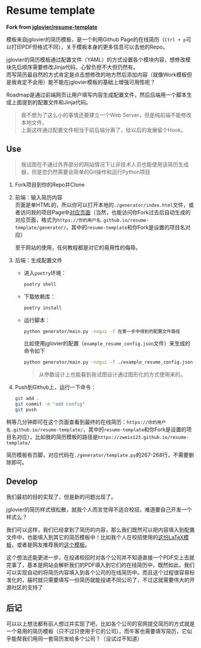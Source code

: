 # Resume template

**Fork from [jglovier/resume-template](https://github.com/jglovier/resume-template)**

模板来自jglovier的简历模板，是一个利用Github Page的在线简历（`Ctrl + p`可以打印PDF但格式不同），关于模板本身的更多信息可以去他的Repo。

jglovier的简历模板通过配置文件（YAML）的方式设置各个模块内容，想修改模块先后顺序需要修改Jinja代码，心智负担不大但仍然有。  
而写简历最自然的方式肯定是点击想修改的地方然后添加内容（就像Work模板但是我肯定不会用）能不能在jglovier模板的基础上增强可用性呢？

Roadmap是通过前端网页让用户填写内容生成配置文件，然后后端用一个脚本生成上面提到的配置文件和Jinja代码。
>我不想为了这么小的事情还要建立一个Web Server，但是纯前端不能修改本地文件。  
>上面这样通过配置文件相当于前后端分离了，给以后的发展留个Hook。

## Use

>我试图在不通过外界部分的网站情况下让非技术人员也能使用该简历生成器，但是您仍然需要会简单的Git操作和运行Python项目

1. Fork项目到你的Repo并Clone
2. 前端：输入简历内容  
    页面是单HTML的，所以你可以打开本地的`./generator/index.html`文件，或者访问我的项目Page中[对应页面](https://zweix123.github.io/resume-template/generator/)（当然，也能访问你Fork过去后自动生成的对应页面，格式为`https://你的用户名.github.io/resume-template/generator/`，其中的`resume-template`和你Fork是设置的项目名对应）

    至于网站的使用，任何教程都是对它的易用性的侮辱。
3. 后端：生成配置文件
    + 进入`poetry`环境：
        ```bash
        poetry shell
        ```
    + 下载依赖库：
        ```bash
        poetry install
        ```
    + 运行脚本：
        ```bash
        python generator/main.py -nogui -f 在第一步中得到的配置文件路径
        ```
        比如使用jglovier的配置（`example_resume_config.json`文件）来生成的命令如下
        ```bash
        python generator/main.py -nogui -f ./example_resume_config.json
        ```

        >从参数设计上也能看到我试图设计通过图形化的方式使用来的。

4. Push到Github上，运行一下命令：
    ```bash
    git add .
    git commit -m "add config"
    git push
    ```

稍等几分钟即可在这个页面查看到最终的在线简历：`https://你的用户名.github.io/resume-template/`，其中的`resume-template`和你Fork是设置的项目名对应），比如我的简历模板的路径是`https://zweix123.github.io/resume-template/`

简历模板有页脚，对应代码在`./generator/template.py`的267-268行，不需要删除即可。

## Develop

我们最初的目的实现了，但是新的问题出现了。

jglovier的简历样式很松散，就我个人而言觉得不适合校招，难道要自己开发一个样式么？

我们可以这样，我们已经拿到了简历的内容，那么我们既然可以把内容填入到配置文件中，也能填入到其它的简历模板中！比如我个人在校招使用的[这份LaTeX模板](http://www.latextemplates.com/template/medium-length-professional-cv)，或者是网友推荐我的[这个模板](https://github.com/billryan/resume)。

这个想法还能更进一步，在投递校招时对各个公司并不知道直接一个PDF交上去就完事了，基本是网站会解析我们的PDF填入到它们的在线简历中，既然如此，我们可以实现自动的将简历内容填入到各个公司的在线简历中。而且这个过程很容易标准化的，届时就只需要填写一份简历就能投递不同公司了，不过这就需要伟大的开源社区的支持了

## 后记

可以以上想法都有前人想过并实现了吧，比如各个公司的官网提交简历的方式就是一个易用的简历模板（只不过只使用于它的公司），而牛客也需要填写简历，它似乎能帮我们用同一套简历发给多个公司？（没试过不知道）
